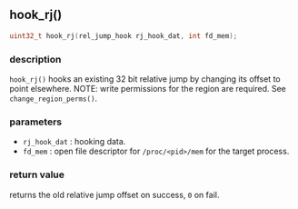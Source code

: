 ## hook\_rj()

```c
uint32_t hook_rj(rel_jump_hook rj_hook_dat, int fd_mem);
```

### description
`hook_rj()` hooks an existing 32 bit relative jump by changing its offset to point elsewhere. NOTE: write permissions for the region are required. See `change_region_perms()`.

### parameters
- `rj_hook_dat` : hooking data.
- `fd_mem`      : open file descriptor for `/proc/<pid>/mem` for the target process.

### return value
returns the old relative jump offset on success, `0` on fail.

